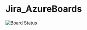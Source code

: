 # Jira_AzureBoards
[![Board Status](https://dev.azure.com/Zenithn-skpaek/ea62bdf4-b845-41f9-bae8-17e25d20435a/df3646ce-bd31-456c-84d1-1057a544e631/_apis/work/boardbadge/baeba5d8-b91f-47f0-8126-414799a0a5e7?columnOptions=1)](https://dev.azure.com/Zenithn-skpaek/ea62bdf4-b845-41f9-bae8-17e25d20435a/_boards/board/t/df3646ce-bd31-456c-84d1-1057a544e631/Microsoft.RequirementCategory/)
